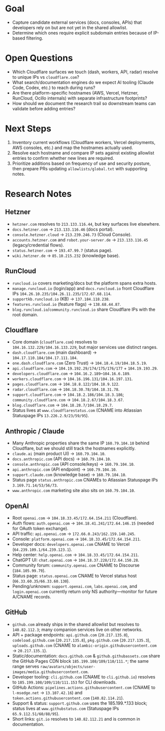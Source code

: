 # Goal
- Capture candidate external services (docs, consoles, APIs) that developers rely on but are not yet in the shared allowlist.
- Determine which ones require explicit subdomain entries because of IP-based filtering.

# Open Questions
- Which Cloudflare surfaces we touch (dash, workers, API, radar) resolve to unique IPs vs `cloudflare.com`?
- What search/documentation engines do we expect AI tooling (Claude Code, Codex, etc.) to reach during runs?
- Are there platform-specific hostnames (AWS, Vercel, Hetzner, RunCloud, Ocillo internals) with separate infrastructure footprints?
- How should we document the research trail so downstream teams can validate before adding entries?

# Next Steps
1. Inventory current workflows (Cloudflare workers, Vercel deployments, AWS consoles, etc.) and map the hostnames actually used.
2. Resolve each hostname and compare IP sets against existing allowlist entries to confirm whether new lines are required.
3. Prioritize additions based on frequency of use and security posture, then prepare PRs updating `allowlists/global.txt` with supporting notes.

# Research Notes
## Hetzner
- `hetzner.com` resolves to `213.133.116.44`, but key surfaces live elsewhere.
- `docs.hetzner.com` → `213.133.116.46` (docs portal).
- `console.hetzner.cloud` → `213.239.246.73` (Cloud Console).
- `accounts.hetzner.com` and `robot.your-server.de` → `213.133.116.45` (legacy/credential flows).
- `status.hetzner.com` → `193.47.99.7` (status page).
- `wiki.hetzner.de` → `85.10.215.232` (knowledge base).

## RunCloud
- `runcloud.io` covers marketing/docs but the platform spans extra hosts.
- `manage.runcloud.io` (login/app) and `docs.runcloud.io` front Cloudflare IPs `104.26.10.235/104.26.11.235/172.67.68.114`.
- `supportkb.runcloud.io` (KB) → `137.184.118.238`.
- `features.runcloud.io` (feature flags) → `138.68.44.87`.
- `blog.runcloud.io`/`community.runcloud.io` share Cloudflare IPs with the root domain.

## Cloudflare
- Core domain (`cloudflare.com`) resolves to `104.16.132.229/104.16.133.229`, but major services use distinct ranges.
- `dash.cloudflare.com` (main dashboard) → `104.17.110.184/104.17.111.184`.
- `one.dash.cloudflare.com` (Zero Trust) → `104.18.4.19/104.18.5.19`.
- `api.cloudflare.com` → `104.19.192.29/174/175/176/177` + `104.19.193.29`.
- `developers.cloudflare.com` → `104.16.2.189`–`104.16.6.189`.
- `workers.cloudflare.com` → `104.16.196.131/104.16.197.131`.
- `pages.cloudflare.com` → `104.18.8.122/104.18.9.122`.
- `radar.cloudflare.com` → `104.18.30.78/104.18.31.78`.
- `support.cloudflare.com` → `104.18.2.186/104.18.3.186`; `community.cloudflare.com` → `104.18.2.67/104.18.3.67`.
- `blog.cloudflare.com` → `104.18.28.7/104.18.29.7`.
- Status lives at `www.cloudflarestatus.com` (CNAME into Atlassian Statuspage IPs `13.226.2.9/23/59/95`).

## Anthropic / Claude
- Many Anthropic properties share the same IP `160.79.104.10` behind Cloudflare, but we should still track the hostnames explicitly.
- `claude.ai` (main product UI) → `160.79.104.10`.
- `docs.anthropic.com` (API docs) → `160.79.104.10`.
- `console.anthropic.com` (API console/keys) → `160.79.104.10`.
- `api.anthropic.com` (API endpoint) → `160.79.104.10`.
- `support.claude.com` (knowledge base) → `160.79.104.10`.
- Status page `status.anthropic.com` CNAMEs to Atlassian Statuspage IPs `3.169.71.14/53/56/73`.
- `www.anthropic.com` marketing site also sits on `160.79.104.10`.

## OpenAI
- Root `openai.com` → `104.18.33.45/172.64.154.211` (Cloudflare).
- Auth flows: `auth.openai.com` → `104.18.41.241/172.64.146.15` (needed for OAuth token exchange).
- API traffic: `api.openai.com` → `172.66.0.243/162.159.140.245`.
- Console: `platform.openai.com` → `104.18.33.45/172.64.154.211`.
- Developer docs: `developers.openai.com` CNAME to Vercel (`64.239.109.1/64.239.123.1`).
- Help center: `help.openai.com` → `104.18.33.45/172.64.154.211`.
- ChatGPT UI: `chat.openai.com` → `104.18.37.228/172.64.150.28`.
- Community forum: `community.openai.com` CNAME to Discourse (`184.105.99.79`).
- Status page: `status.openai.com` CNAME to Vercel status host (`66.33.60.35/66.33.60.130`).
- Pending/unknown: `support.openai.com`, `labs.openai.com`, and `login.openai.com` currently return only NS authority—monitor for future A/CNAME records.

## GitHub
- `github.com` already ships in the shared allowlist but resolves to `140.82.112.3`; many companion services live on other networks.
- API + package endpoints: `api.github.com` (`20.217.135.0`), `codeload.github.com` (`20.217.135.8`), `pkg.github.com` (`20.217.135.3`), `uploads.github.com` (CNAME to `alambic-origin.githubusercontent.com` → `20.217.135.1`).
- Static/documentation: `docs.github.com` & `github.githubassets.com` share the GitHub Pages CDN block `185.199.108/109/110/111.*`; the same range serves `raw/avatars/objects/user-images/media.githubusercontent.com`.
- Developer tooling: `cli.github.com` (CNAME to `cli.github.io`) resolves to `185.199.108/109/110/111.153` for CLI downloads.
- GitHub Actions: `pipelines.actions.githubusercontent.com` (CNAME to `l-msedge.net` → `13.107.42.16`) and `token.actions.githubusercontent.com` (`140.82.114.21`).
- Support & status: `support.github.com` uses the 185.199.*.133 block; status lives at `www.githubstatus.com` (Statuspage IPs `65.9.112.51/60/88/95`).
- Short links: `git.io` resolves to `140.82.112.21` and is common in documentation.
